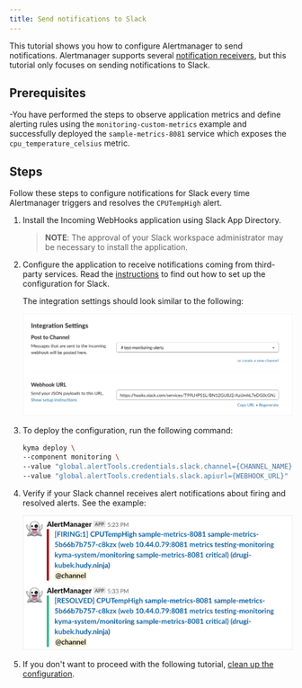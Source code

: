 ```yaml
---
title: Send notifications to Slack
---
```


This tutorial shows you how to configure Alertmanager to send notifications. Alertmanager supports several [notification receivers](https://prometheus.io/docs/alerting/configuration/#receiver), but this tutorial only focuses on sending notifications to Slack.

## Prerequisites

-You have performed the steps to observe application metrics and define alerting rules using the `monitoring-custom-metrics` example and successfully deployed the `sample-metrics-8081` service which exposes the `cpu_temperature_celsius` metric.

## Steps

Follow these steps to configure notifications for Slack every time Alertmanager triggers and resolves the `CPUTempHigh` alert.

1. Install the Incoming WebHooks application using Slack App Directory.

   >**NOTE**: The approval of your Slack workspace administrator may be necessary to install the application.

2. Configure the application to receive notifications coming from third-party services. Read the [instructions](https://api.slack.com/incoming-webhooks#create_a_webhook) to find out how to set up the configuration for Slack.

   The integration settings should look similar to the following:

   ![Integration Settings](./assets/integration-settings.png)

3. To deploy the configuration, run the following command:

   ```bash
   kyma deploy \
   --component monitoring \
   --value "global.alertTools.credentials.slack.channel={CHANNEL_NAME}" \
   --value "global.alertTools.credentials.slack.apiurl={WEBHOOK_URL}"
   ```

4. Verify if your Slack channel receives alert notifications about firing and resolved alerts. See the example:

   ![Alert Notifications](./assets/alert-notifications.png)

5. If you don't want to proceed with the following tutorial, [clean up the configuration](obsv-05-clean-up-configuration.md).
